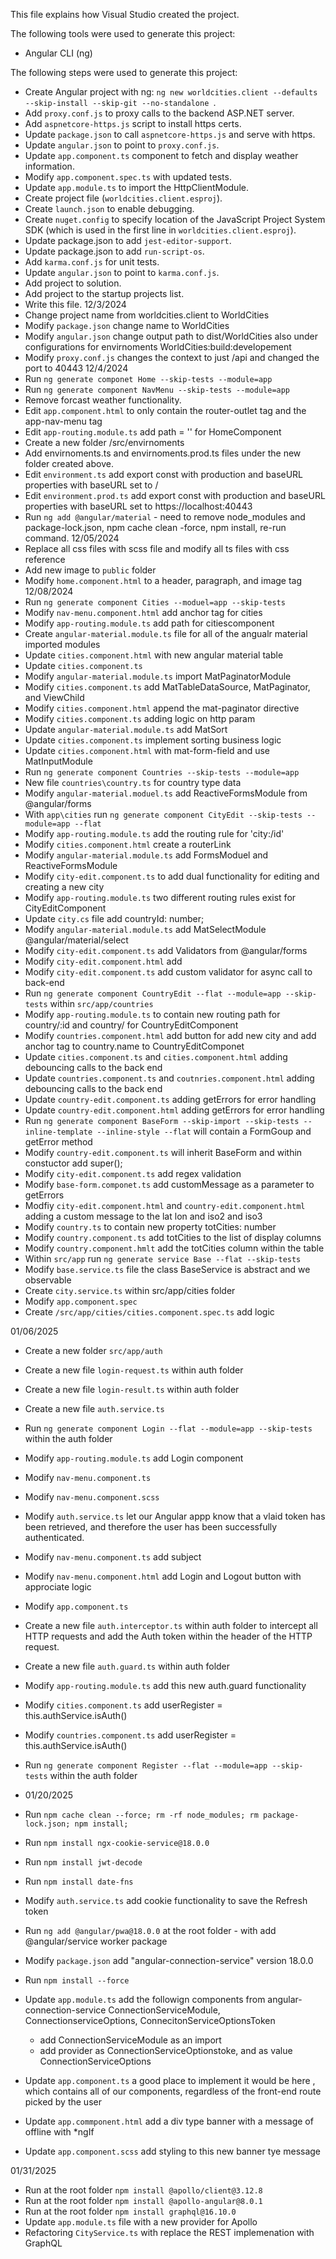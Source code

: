 This file explains how Visual Studio created the project.

The following tools were used to generate this project:
- Angular CLI (ng)

The following steps were used to generate this project:
- Create Angular project with ng: `ng new worldcities.client --defaults --skip-install --skip-git --no-standalone `.
- Add `proxy.conf.js` to proxy calls to the backend ASP.NET server.
- Add `aspnetcore-https.js` script to install https certs.
- Update `package.json` to call `aspnetcore-https.js` and serve with https.
- Update `angular.json` to point to `proxy.conf.js`.
- Update `app.component.ts` component to fetch and display weather information.
- Modify `app.component.spec.ts` with updated tests.
- Update `app.module.ts` to import the HttpClientModule.
- Create project file (`worldcities.client.esproj`).
- Create `launch.json` to enable debugging.
- Create `nuget.config` to specify location of the JavaScript Project System SDK (which is used in the first line in `worldcities.client.esproj`).
- Update package.json to add `jest-editor-support`.
- Update package.json to add `run-script-os`.
- Add `karma.conf.js` for unit tests.
- Update `angular.json` to point to `karma.conf.js`.
- Add project to solution.
- Add project to the startup projects list.
- Write this file.
12/3/2024
- Change project name from worldcities.client to WorldCities
- Modify `package.json` change name to WorldCities
- Modify `angular.json` change output path to dist/WorldCities also under configurations for envirnoments WorldCities:build:developement
- Modify `proxy.conf.js` changes the context to just /api and changed the port to 40443
12/4/2024
- Run `ng generate componet Home --skip-tests --module=app`
- Run `ng generate component NavMenu --skip-tests --module=app`
- Remove forcast weather functionality.
- Edit `app.component.html` to only contain the router-outlet tag and the app-nav-menu tag
- Edit `app-routing.module.ts` add path = '' for HomeComponent
- Create a new folder /src/envirnoments
- Add envirnoments.ts and envirnoments.prod.ts files under the new folder created above.
- Edit `environment.ts` add export const with production and baseURL properties with baseURL set to /
- Edit `environment.prod.ts`  add export const with production and baseURL properties with baseURL set to https://localhost:40443
- Run `ng add @angular/material` - need to remove node_modules and package-lock.json, npm cache clean -force, npm install, re-run command.
12/05/2024
- Replace all css files with scss file and modify all ts files with css reference
- Add new image to `public` folder
- Modify `home.component.html` to a header, paragraph, and image tag
12/08/2024
- Run `ng generate component Cities --moduel=app --skip-tests`
- Modify `nav-menu.component.html` add anchor tag for cities 
- Modify `app-routing.module.ts`  add path for citiescomponent
- Create `angular-material.module.ts` file for all of the angualr material imported modules
- Update `cities.component.html` with new angular material table
- Update `cities.component.ts` 
- Modify `angular-material.module.ts`  import MatPaginatorModule
- Modify `cities.component.ts` add MatTableDataSource, MatPaginator, and ViewChild
- Modify `cities.component.html` append the mat-paginator directive
- Modify `cities.component.ts` adding logic on http param
- Update `angular-material.module.ts` add MatSort
- Update `cities.component.ts` implement sorting business logic
- Update `cities.component.html` with mat-form-field and use MatInputModule
- Run `ng generate component Countries --skip-tests --module=app`
- New file `countries\country.ts` for country type data
- Modify `angular-material.moduel.ts` add ReactiveFormsModule from @angular/forms
- With `app\cities` run `ng generate component CityEdit --skip-tests --module=app --flat`
- Modify `app-routing.module.ts` add the routing rule for 'city:/id'
- Modify `cities.component.html` create a routerLink
- Modify `angular-material.module.ts` add FormsModuel and ReactiveFormsModule
- Modify `city-edit.component.ts` to add dual functionality for editing and creating a new city
- Modify `app-routing.module.ts`  two different routing rules exist for CityEditComponent
- Update `city.cs` file add countryId: number; 
- Modify `angular-material.module.ts` add MatSelectModule @angular/material/select
- Modify `city-edit.component.ts` add Validators from @angular/forms
- Modify `city-edit.component.html` add <mat-error>
- Modify `city-edit.component.ts` add custom validator for async call to back-end
- Run `ng generate component CountryEdit --flat --module=app --skip-tests` within `src/app/countries`
- Modify `app-routing.module.ts` to contain new routing path for country/:id and country/ for CountryEditComponent
- Modify `countries.component.html` add button for add new city and add anchor tag to country.name to CountryEditComponet
- Update `cities.component.ts` and `cities.component.html` adding debouncing calls to the back end
- Update `countries.component.ts` and `coutnries.component.html` adding debouncing calls to the back end
- Update `country-edit.component.ts` adding getErrors for error handling 
- Update `country-edit.component.html` adding getErrors for error handling 
- Run `ng generate component BaseForm --skip-import --skip-tests --inline-template --inline-style --flat` will contain a FormGoup and getError method
- Modify `country-edit.component.ts` will inherit BaseForm and within constuctor add super();
- Modify `city-edit.component.ts` add regex validation
- Modify `base-form.componet.ts` add customMessage as a parameter to getErrors
- Modfiy `city-edit.component.html` and `country-edit.component.html` adding a custom message to the lat lon and iso2 and iso3
- Modify `country.ts` to contain new property totCities: number
- Modify `country.component.ts` add totCities to the list of display columns
- Modify `country.component.hmlt` add the totCities column within the table 
- Within `src/app` run `ng generate service Base --flat --skip-tests`
- Modify `base.service.ts` file the class BaseService<T> is abstract and we observable
- Create `city.service.ts` within src/app/cities folder 
- Modify `app.component.spec` 
- Create `/src/app/cities/cities.component.spec.ts` add logic

01/06/2025
- Create a new folder `src/app/auth`
- Create a new file `login-request.ts` within auth folder
- Create a new file `login-result.ts` within auth folder
- Create a new file `auth.service.ts`
- Run `ng generate component Login --flat --module=app --skip-tests` within the auth folder
- Modify `app-routing.module.ts` add Login component
- Modify `nav-menu.component.ts`
- Modify `nav-menu.component.scss`
- Modify `auth.service.ts` let our Angular appp know that a vlaid token has been retrieved, and therefore the user has been successfully authenticated.
- Modify `nav-menu.component.ts` add subject 
- Modify `nav-menu.component.html` add Login and Logout button with approciate logic
- Modify `app.component.ts`  
- Create a new file  `auth.interceptor.ts`  within auth folder to intercept all HTTP requests and add the Auth token within the header of the HTTP request.
- Create a new file `auth.guard.ts` within auth folder
- Modify `app-routing.module.ts` add this new auth.guard functionality
- Modify `cities.component.ts` add userRegister = this.authService.isAuth()
- Modify `countries.component.ts` add userRegister = this.authService.isAuth()
- Run `ng generate component Register --flat --module=app --skip-tests` within the auth folder

- 01/20/2025
- Run `npm cache clean --force; rm -rf node_modules; rm package-lock.json; npm install;`
- Run `npm install ngx-cookie-service@18.0.0`
- Run `npm install jwt-decode`
- Run `npm install date-fns`
- Modify `auth.service.ts` add cookie functionality to save the Refresh token
- Run `ng add @angular/pwa@18.0.0` at the root folder - with add @angular/service worker package 
- Modify `package.json` add "angular-connection-service" version 18.0.0
- Run `npm install --force`
- Update `app.module.ts` add the followign components from angular-connection-service ConnectionServiceModule, ConnectionserviceOptions, ConnecitonServiceOptionsToken
  - add ConnectionServiceModule as an import 
  - add provider as ConnectionServiceOptionstoke, and as value ConnectionServiceOptions
- Update  `app.component.ts` a good place to implement it would be here , which contains all of our components, regardless of the front-end route picked by the user
- Update `app.commponent.html` add a div type banner with a message of offline with *ngIf
- Update `app.component.scss` add styling to this new banner tye message

01/31/2025
- Run at the root folder `npm install @apollo/client@3.12.8`
- Run at the root folder `npm install @apollo-angular@8.0.1`
- Run at the root folder `npm install graphql@16.10.0`
- Update `app.module.ts` file with a new provider for Apollo
- Refactoring `CityService.ts` with replace the REST implemenation with GraphQL
